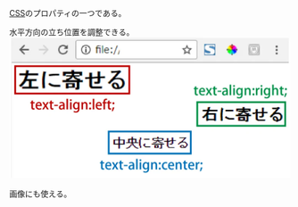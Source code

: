 

[CSS](CSS.md)のプロパティの一つである。

水平方向の立ち位置を調整できる。
![300x170](../02_Extra/text-align-2-large.webp)

画像にも使える。

